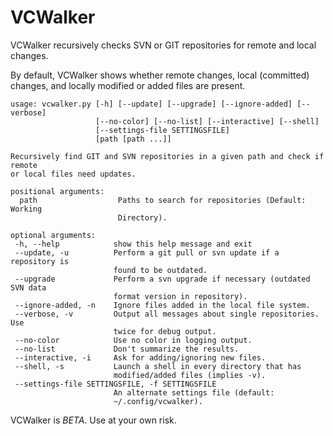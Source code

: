 VCWalker
========

VCWalker recursively checks SVN or GIT repositories for remote and local changes.

By default, VCWalker shows whether remote changes, local (committed) changes, and locally modified or added files are present.

    usage: vcwalker.py [-h] [--update] [--upgrade] [--ignore-added] [--verbose]
                       [--no-color] [--no-list] [--interactive] [--shell]
                       [--settings-file SETTINGSFILE]
                       [path [path ...]]
    
    Recursively find GIT and SVN repositories in a given path and check if remote
    or local files need updates.

    positional arguments:
      path                  Paths to search for repositories (Default: Working
                            Directory).

	optional arguments:
	 -h, --help            show this help message and exit
	 --update, -u          Perform a git pull or svn update if a repository is
						   found to be outdated.
	 --upgrade             Perform a svn upgrade if necessary (outdated SVN data
						   format version in repository).
	 --ignore-added, -n    Ignore files added in the local file system.
	 --verbose, -v         Output all messages about single repositories. Use
						   twice for debug output.
	 --no-color            Use no color in logging output.
	 --no-list             Don't summarize the results.
	 --interactive, -i     Ask for adding/ignoring new files.
	 --shell, -s           Launch a shell in every directory that has
						   modified/added files (implies -v).
	 --settings-file SETTINGSFILE, -f SETTINGSFILE
						   An alternate settings file (default:
						   ~/.config/vcwalker).

VCWalker is *BETA*. Use at your own risk.
